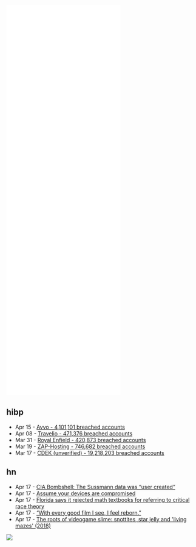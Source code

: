 ![Metrics](https://raw.githubusercontent.com/phixion/phixion/master/metrics.svg)

## hibp

<!--
for https://github.com/phixion/phixion/blob/main/.github/workflows/feeds.yml
-->
<!--START_SECTION:haveibeenpwnd-->
- Apr 15 - [Avvo - 4,101,101 breached accounts](https://haveibeenpwned.com/PwnedWebsites#Avvo)
- Apr 08 - [Travelio - 471,376 breached accounts](https://haveibeenpwned.com/PwnedWebsites#Travelio)
- Mar 31 - [Royal Enfield - 420,873 breached accounts](https://haveibeenpwned.com/PwnedWebsites#RoyalEnfield)
- Mar 19 - [ZAP-Hosting - 746,682 breached accounts](https://haveibeenpwned.com/PwnedWebsites#ZAPHosting)
- Mar 17 - [CDEK (unverified) - 19,218,203 breached accounts](https://haveibeenpwned.com/PwnedWebsites#CDEK)
<!--END_SECTION:haveibeenpwnd-->

## hn

<!--
for https://github.com/phixion/phixion/blob/main/.github/workflows/feeds.yml
-->
<!--START_SECTION:hn-->
- Apr 17 - [CIA Bombshell: The Sussmann data was “user created”](https://technofog.substack.com/p/cia-bombshell-the-sussmann-data-was)
- Apr 17 - [Assume your devices are compromised](https://www.go350.com/posts/digital-secrets/)
- Apr 17 - [Florida says it rejected math textbooks for referring to critical race theory](https://www.axios.com/florida-rejects-math-textbooks-critical-race-theory-1f7555e6-16b7-4303-bb67-4f79c9fc53d3.html)
- Apr 17 - [“With every good film I see, I feel reborn.”](https://www.sabzian.be/article/hossein-sabzian)
- Apr 17 - [The roots of videogame slime: snottites, star jelly and 'living mazes' (2018)](https://videogamesoftheoppressed.wordpress.com/2018/09/17/the-untold-history-of-slimes/)
<!--END_SECTION:hn-->

<!--
for https://yhype.me
-->
![](https://hit.yhype.me/github/profile?user_id=13013670)
